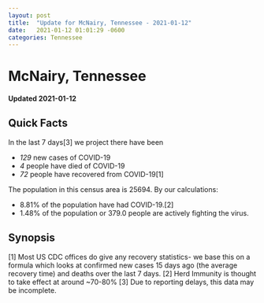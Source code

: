 ```yaml
---
layout: post
title:  "Update for McNairy, Tennessee - 2021-01-12"
date:   2021-01-12 01:01:29 -0600
categories: Tennessee
---
```


# McNairy, Tennessee
#### Updated 2021-01-12

## Quick Facts

In the last 7 days[3] we project there have been
- *129* new cases of COVID-19
- *4* people have died of COVID-19
- *72* people have recovered from COVID-19[1]

The population in this census area is 25694. By our calculations:
- 8.81% of the population have had COVID-19.[2]
- 1.48% of the population or 379.0 people are actively fighting the virus.

## Synopsis




[1] Most US CDC offices do give any recovery statistics- we base this on a formula which looks at confirmed new cases
15 days ago (the average recovery time) and deaths over the last 7 days.
[2] Herd Immunity is thought to take effect at around ~70-80%
[3] Due to reporting delays, this data may be incomplete. 
    